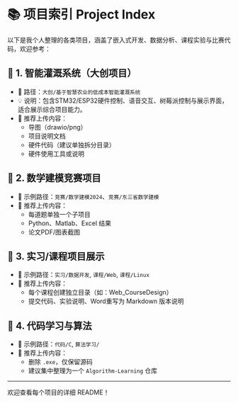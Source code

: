# 📚 项目索引 Project Index

以下是我个人整理的各类项目，涵盖了嵌入式开发、数据分析、课程实验与比赛代码，欢迎参考：

## 🚀 1. 智能灌溉系统（大创项目）

- 📁 路径：`大创/基于智慧农业的低成本智能灌溉系统`
- 💡 说明：包含STM32/ESP32硬件控制、语音交互、树莓派控制与展示界面，适合展示综合项目能力。
- 📌 推荐上传内容：
  - 导图（drawio/png）
  - 项目说明文档
  - 硬件代码（建议单独拆分目录）
  - 硬件使用工具或说明

## 🧠 2. 数学建模竞赛项目

- 📁 示例路径：`竞赛/数学建模2024`、`竞赛/东三省数学建模`
- 📌 推荐上传内容：
  - 每道题单独一个子项目
  - Python、Matlab、Excel 结果
  - 论文PDF/图表截图

## 💼 3. 实习/课程项目展示

- 📁 示例路径：`实习/数据开发`, `课程/Web`, `课程/Linux`
- 📌 推荐上传内容：
  - 每个课程创建独立目录（如：Web_CourseDesign）
  - 提交代码、实验说明、Word重写为 Markdown 版本说明

## 🔧 4. 代码学习与算法

- 📁 示例路径：`代码/C`, `算法学习/`
- 📌 推荐上传内容：
  - 删除 `.exe`，仅保留源码
  - 建议集中整理为一个 `Algorithm-Learning` 仓库

---

欢迎查看每个项目的详细 README！

<!--
**Wazfvbs/Wazfvbs** is a ✨ _special_ ✨ repository because its `README.md` (this file) appears on your GitHub profile.

Here are some ideas to get you started:

- 🔭 I’m currently working on ...
- 🌱 I’m currently learning ...
- 👯 I’m looking to collaborate on ...
- 🤔 I’m looking for help with ...
- 💬 Ask me about ...
- 📫 How to reach me: ...
- 😄 Pronouns: ...
- ⚡ Fun fact: ...
-->
